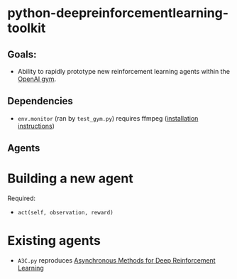 # python-deepreinforcementlearning-toolkit

## Goals:
- Ability to rapidly prototype new reinforcement learning agents within the [OpenAI gym](https://github.com/openai/gym).

## Dependencies
- `env.monitor` (ran by `test_gym.py`) requires ffmpeg ([installation instructions](http://askubuntu.com/a/605210/450605))

## Agents

# Building a new agent

Required:
- `act(self, observation, reward)` 

# Existing agents
- `A3C.py` reproduces [Asynchronous Methods for Deep Reinforcement Learning](http://arxiv.org/abs/1602.01783)

